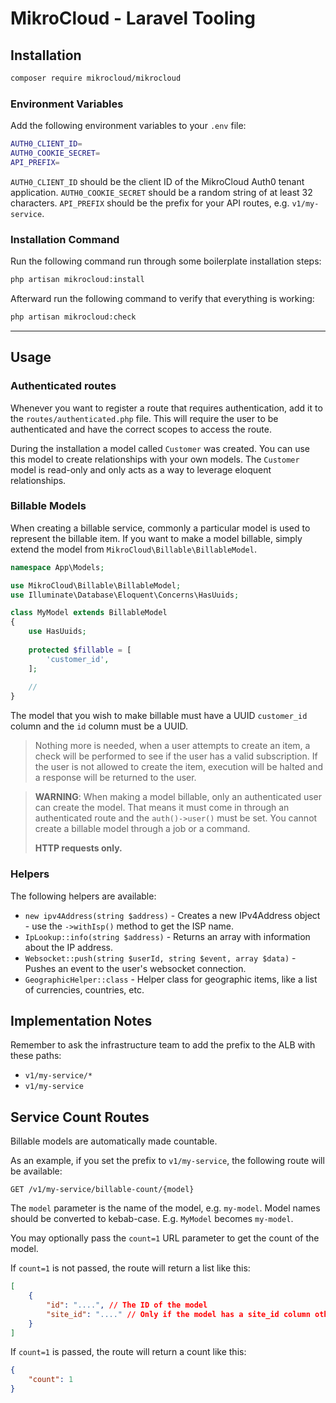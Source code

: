 # MikroCloud - Laravel Tooling

## Installation

```bash
composer require mikrocloud/mikrocloud
```

### Environment Variables

Add the following environment variables to your `.env` file:

```bash
AUTH0_CLIENT_ID=
AUTH0_COOKIE_SECRET=
API_PREFIX=
```

`AUTH0_CLIENT_ID` should be the client ID of the MikroCloud Auth0 tenant application.
`AUTH0_COOKIE_SECRET` should be a random string of at least 32 characters.
`API_PREFIX` should be the prefix for your API routes, e.g. `v1/my-service`.

### Installation Command

Run the following command run through some boilerplate installation steps:

```bash
php artisan mikrocloud:install
```

Afterward run the following command to verify that everything is working:

```bash
php artisan mikrocloud:check
```

---

## Usage

### Authenticated routes
Whenever you want to register a route that requires authentication, add it to the `routes/authenticated.php` file.
This will require the user to be authenticated and have the correct scopes to access the route.

During the installation a model called `Customer` was created. You can use this model to create relationships with your own models.
The `Customer` model is read-only and only acts as a way to leverage eloquent relationships.

### Billable Models
When creating a billable service, commonly a particular model is used to represent the billable item. If you want to make a model billable, simply extend the model from `MikroCloud\Billable\BillableModel`.

```php
namespace App\Models;

use MikroCloud\Billable\BillableModel;
use Illuminate\Database\Eloquent\Concerns\HasUuids;

class MyModel extends BillableModel
{
    use HasUuids;
    
    protected $fillable = [
        'customer_id',
    ];
    
    //
}
```

The model that you wish to make billable must have a UUID `customer_id` column and the `id` column must be a UUID.

> Nothing more is needed, when a user attempts to create an item, a check will be performed to see if the user has a valid subscription.
> If the user is not allowed to create the item, execution will be halted and a response will be returned to the user.

> **WARNING**: When making a model billable, only an authenticated user can create the model.
> That means it must come in through an authenticated route and the `auth()->user()` must be set.
> You cannot create a billable model through a job or a command.
> 
> **HTTP requests only.**

### Helpers
The following helpers are available:
- `new ipv4Address(string $address)` - Creates a new IPv4Address object - use the `->withIsp()` method to get the ISP name.
- `IpLookup::info(string $address)` - Returns an array with information about the IP address.
- `Websocket::push(string $userId, string $event, array $data)` - Pushes an event to the user's websocket connection.
- `GeographicHelper::class` - Helper class for geographic items, like a list of currencies, countries, etc.

## Implementation Notes
Remember to ask the infrastructure team to add the prefix to the ALB with these paths:

- `v1/my-service/*`
- `v1/my-service`

## Service Count Routes

Billable models are automatically made countable.

As an example, if you set the prefix to `v1/my-service`, the following route will be available:

```
GET /v1/my-service/billable-count/{model}
```

The `model` parameter is the name of the model, e.g. `my-model`. Model names should be converted to kebab-case. E.g. `MyModel` becomes `my-model`.

You may optionally pass the `count=1` URL parameter to get the count of the model.

If `count=1` is not passed, the route will return a list like this:

```json
[
    {
        "id": "....", // The ID of the model
        "site_id": "...." // Only if the model has a site_id column otherwise this will be null
    }
]
```

If `count=1` is passed, the route will return a count like this:

```json
{
    "count": 1
}
```

